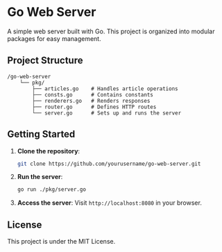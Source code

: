 
# Go Web Server

A simple web server built with Go. This project is organized into modular packages for easy management.

## Project Structure

```
/go-web-server
    └── pkg/
        ├── articles.go    # Handles article operations
        ├── consts.go      # Contains constants
        ├── renderers.go   # Renders responses
        ├── router.go      # Defines HTTP routes
        └── server.go      # Sets up and runs the server
```

## Getting Started

1. **Clone the repository**:
   ```bash
   git clone https://github.com/yourusername/go-web-server.git
   ```

2. **Run the server**:
   ```bash
   go run ./pkg/server.go
   ```

3. **Access the server**:
   Visit `http://localhost:8080` in your browser.

## License

This project is under the MIT License.
